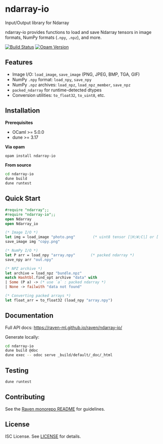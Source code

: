 # ndarray-io

Input/Output library for Ndarray

ndarray-io provides functions to load and save Ndarray tensors in image formats,
NumPy formats (`.npy`, `.npz`), and more.

[![Build Status](https://github.com/raven-ml/raven/actions/workflows/ci.yml/badge.svg)](https://github.com/raven-ml/raven/actions/workflows/ci.yml)
[![Opam Version](https://img.shields.io/opam/v/ndarray-io.svg)](https://opam.ocaml.org/packages/ndarray-io)

## Features

- Image I/O: `load_image`, `save_image` (PNG, JPEG, BMP, TGA, GIF)
- NumPy `.npy` format: `load_npy`, `save_npy`
- NumPy `.npz` archives: `load_npz`, `load_npz_member`, `save_npz`
- `packed_ndarray` for runtime-detected dtypes
- Conversion utilities: `to_float32`, `to_uint8`, etc.

## Installation

**Prerequisites**
- OCaml >= 5.0.0
- dune >= 3.17

**Via opam**
```bash
opam install ndarray-io
```

**From source**
```bash
cd ndarray-io
dune build
dune runtest
```

## Quick Start

```ocaml
#require "ndarray";;
#require "ndarray-io";;
open Ndarray
open Ndarray_io

(* Image I/O *)
let img = load_image "photo.png"        (* uint8 tensor [|H;W;C|] or [|H;W|] *)
save_image img "copy.png"

(* NumPy I/O *)
let P arr = load_npy "array.npy"       (* packed ndarray *)
save_npy arr "out.npy"

(* NPZ archive *)
let archive = load_npz "bundle.npz"
match Hashtbl.find_opt archive "data" with
| Some (P a) -> (* use `a` : packed ndarray *)
| None -> failwith "data not found"

(* Converting packed arrays *)
let float_arr = to_float32 (load_npy "array.npy")
```

## Documentation

Full API docs: <https://raven-ml.github.io/raven/ndarray-io/>

Generate locally:
```bash
cd ndarray-io
dune build @doc
dune exec -- odoc serve _build/default/_doc/_html
```

## Testing

```bash
dune runtest
```

## Contributing

See the [Raven monorepo README](../README.md) for guidelines.

## License

ISC License. See [LICENSE](../LICENSE) for details.
